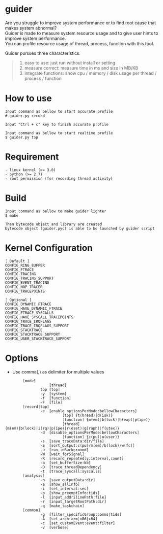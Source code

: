 # guider
Are you struggle to improve system performance or to find root cause that makes system abnormal?   
Guider is made to measure system resource usage and to give user hints to improve system performance.   
You can profile resource usage of thread, process, function with this tool.   

Guider pursues three characteristics.
>1. easy to use: just run without install or setting
>2. measure correct: measure time in ms and size in MB/KB
>3. integrate functions: show cpu / memory / disk usage per thread / process / function


How to use
=======

```
Input command as bellow to start accurate profile
# guider.py record 

Input "Ctrl + c" key to finish accurate profile

Input command as bellow to start realtime profile
$ guider.py top 
```


Requirement
=======

```
- linux kernel (>= 3.0)
- python (>= 2.7)
- root permission (for recording thread activity)
```


Build
=======

```
Input command as bellow to make guider lighter
$ make

Then bytecode object and library are created
bytecode object (guider.pyc) is able to be launched by guider script
```


Kernel Configuration
=======

```
[ Default ]
CONFIG_RING_BUFFER
CONFIG_FTRACE
CONFIG_TRACING
CONFIG_TRACING_SUPPORT
CONFIG_EVENT_TRACING
CONFIG_NOP_TRACER
CONFIG_TRACEPOINTS

[ Optional ]
CONFIG_DYNAMIC_FTRACE
CONFIG_HAVE_DYNAMIC_FTRACE
CONFIG_FTRACE_SYSCALLS
CONFIG_HAVE_SYSCALL_TRACEPOINTS
CONFIG_TRACE_IRQFLAGS
CONFIG_TRACE_IRQFLAGS_SUPPORT
CONFIG_STACKTRACE
CONFIG_STACKTRACE_SUPPORT
CONFIG_USER_STACKTRACE_SUPPORT
```


Options
=======

* Use comma(,) as delimiter for multiple values

```
        [mode]
                    [thread]
                top [top]
                -y  [system]
                -f  [function]
                -F  [file]
        [record|top]
                -e  [enable_optionsPerMode:bellowCharacters]
                          [top] {t(hread)|d(isk)}
                          [function] {m(em)|b(lock)|h(eap)|p(ipe)}
                          [thread] {m(em)|b(lock)|i(rq)|p(ipe)|r(eset)|g(raph)|f(utex)}
                -d  [disable_optionsPerMode:bellowCharacters]
                          [function] {c(pu)|u(user)}
                -s  [save_traceData:dir/file]
                -S  [sort_output:c(pu)/m(em)/b(lock)/w(fc)]
                -u  [run_inBackground]
                -W  [wait_forSignal]
                -R  [record_repeatedly:interval,count]
                -b  [set_bufferSize:kb]
                -D  [trace_threadDependency]
                -t  [trace_syscall:syscalls]
        [analysis]
                -o  [save_outputData:dir]
                -a  [show_allInfo]
                -i  [set_interval:sec]
                -p  [show_preemptInfo:tids]
                -l  [input_addr2linePath:file]
                -r  [input_targetRootPath:dir]
                -q  [make_taskchain]
        [common]
                -g  [filter_specificGroup:comms|tids]
                -A  [set_arch:arm|x86|x64]
                -c  [set_customEvent:event:filter]
                -v  [verbose]
```
